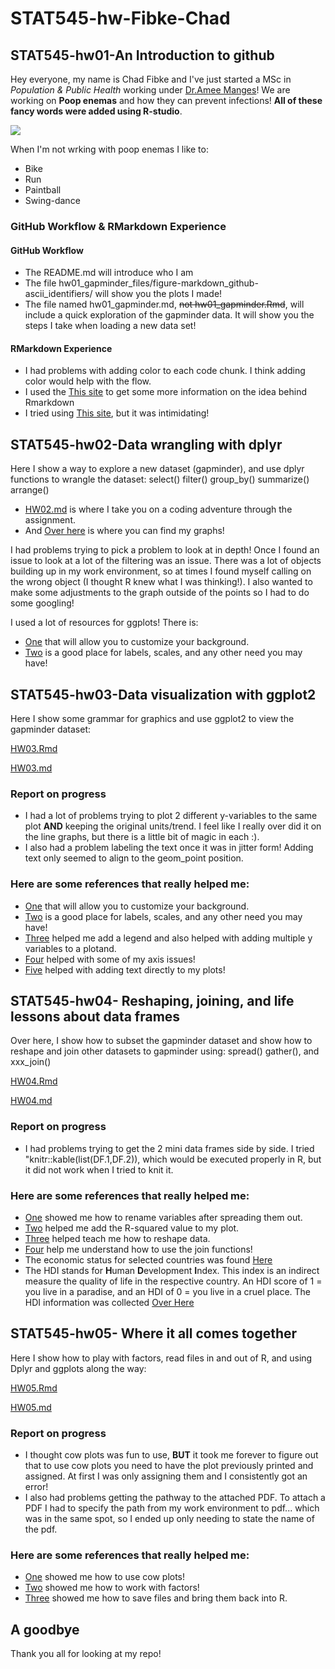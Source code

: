 # STAT545-hw-Fibke-Chad


## STAT545-hw01-An Introduction to github

Hey everyone, my name is Chad Fibke and I've just started a MSc in *Population & Public Health* working under [Dr.Amee Manges](http://spph.ubc.ca/person/amee-manges/)! We are working on **Poop enemas** and how they can prevent infections! **All of these fancy words were added using R-studio**. 

![](https://github.com/googlei18n/noto-emoji/blob/f2a4f72/svg/emoji_u1f4a9.svg)

When I'm not wrking with poop enemas I like to:
  + Bike
  + Run
  + Paintball
  + Swing-dance 
  
### GitHub Workflow & RMarkdown Experience 

#### GitHub Workflow
  + The README.md will introduce who I am 
  + The file hw01_gapminder_files/figure-markdown_github-ascii_identifiers/ will show you the plots I made!
  + The file named hw01_gapminder.md, ~~not hw01_gapminder.Rmd~~, will include a quick exploration of the gapminder data. It will show you the steps I take when loading a new data set! 
  
  
#### RMarkdown Experience 
  + I had problems with adding color to each code chunk. I think adding color would help with the flow.
  + I used the [This site](http://rmarkdown.rstudio.com/lesson-1.html) to get some more information on the idea behind Rmarkdown
  + I tried using [This site](https://yihui.name/knitr/options/), but it was intimidating!

## STAT545-hw02-Data wrangling with dplyr


Here I show a way to explore a new dataset (gapminder), and use dplyr functions to wrangle the dataset: select() filter() group_by() summarize() arrange()


+ [HW02.md](https://github.com/ChadFibke/STAT545-hw-Fibke-Chad/blob/master/HW02_Dplyr/HW02_Dplyr.md) is where I take you on a coding adventure through the assignment.
+ And [Over here](https://github.com/ChadFibke/STAT545-hw-Fibke-Chad/tree/master/HW02_Dplyr/figure-markdown_github-ascii_identifiers) is where you can find my graphs!

I had problems trying to pick a problem to look at in depth! Once I found an issue to look at a lot of the filtering was an issue. There was a lot of objects building up in my work environment, so at times I found myself calling on the wrong object (I thought R knew what I was thinking!). I also wanted to make some adjustments to the graph outside of the points so I had to do some googling! 

I used a lot of resources for ggplots! There is:

+ [One](http://www.sthda.com/english/wiki/ggplot2-themes-and-background-colors-the-3-elements) that will allow you to customize your background.
+ [Two](http://ggplot2.tidyverse.org/reference/index.html) is a good place for labels, scales, and any other need you may have!

## STAT545-hw03-Data visualization with ggplot2


Here I show some grammar for graphics and use ggplot2 to view the gapminder dataset:

[HW03.Rmd](https://github.com/ChadFibke/STAT545-hw-Fibke-Chad/blob/master/HW03_GGPLOT2/HW03_GGPLOT2.Rmd)

[HW03.md](https://github.com/ChadFibke/STAT545-hw-Fibke-Chad/blob/master/HW03_GGPLOT2/HW03_GGPLOT2.md)
### Report on progress

+ I had a lot of problems trying to plot 2 different y-variables to the same plot **AND** keeping the original units/trend. I feel like I really over did it on the line graphs, but there is a little bit of magic in each :).
+ I also had a problem labeling the text once it was in jitter form! Adding text only seemed to align to the geom_point position.

### Here are some references that really helped me:
+ [One](http://www.sthda.com/english/wiki/ggplot2-themes-and-background-colors-the-3-elements) that will allow you to customize your background.
+ [Two](http://ggplot2.tidyverse.org/reference/index.html) is a good place for labels, scales, and any other need you may have!
+ [Three](https://stackoverflow.com/questions/10349206/add-legend-to-ggplot2-line-plot) helped me add a legend and also helped with adding multiple y variables to a plotand.
+ [Four](https://stackoverflow.com/questions/1330989/rotating-and-spacing-axis-labels-in-ggplot2) helped with some of my axis issues!
+ [Five](https://stackoverflow.com/questions/15624656/label-points-in-geom-point) helped with adding text directly to my plots!

## STAT545-hw04- Reshaping, joining, and life lessons about data frames

Over here, I show how to subset the gapminder dataset and show how to reshape and join other datasets to gapminder using: spread() gather(), and xxx_join() 

[HW04.Rmd](https://github.com/ChadFibke/STAT545-hw-Fibke-Chad/blob/master/HW04_Reshaping_joining/HW04.Rmd)

[HW04.md](https://github.com/ChadFibke/STAT545-hw-Fibke-Chad/blob/master/HW04_Reshaping_joining/HW04.md)
### Report on progress

+ I had problems trying to get the 2 mini data frames side by side. I tried "knitr::kable(list(DF.1,DF.2)), which would be executed properly in R, but it did not work when I tried to knit it.     


### Here are some references that really helped me:
+ [One](https://stackoverflow.com/questions/31788195/how-to-control-new-variables-names-after-tidyrs-spread) showed me how to rename variables after spreading them out.
+ [Two](http://ggplot2.tidyverse.org/reference/annotate.html) helped me add the R-squared value to my plot.
+ [Three](http://r4ds.had.co.nz/tidy-data.html) helped teach me how to reshape data.
+ [Four](http://stat545.com/bit001_dplyr-cheatsheet.html) help me understand how to use the join functions!
+ The economic status for selected countries was found [Here](http://www.un.org/en/development/desa/policy/wesp/wesp_current/2014wesp_country_classification.pdf)
+ The HDI stands for **H**uman **D**evelopment **I**ndex. This index is an indirect measure the quality of life in the respective country. An HDI score of 1 = you live in a paradise, and an HDI of 0 = you live in a cruel place. The HDI information was collected [Over Here](http://hdr.undp.org/en/composite/HDI)

## STAT545-hw05- Where it all comes together 

Here I show how to play with factors, read files in and out of R, and using Dplyr and ggplots along the way:

[HW05.Rmd](https://github.com/ChadFibke/STAT545-hw-Fibke-Chad/blob/master/HW05_THE_FINISHER/HW05.Rmd)

[HW05.md](https://github.com/ChadFibke/STAT545-hw-Fibke-Chad/blob/master/HW05_THE_FINISHER/HW05.md)

### Report on progress

+ I thought cow plots was fun to use, **BUT** it took me forever to figure out that to use cow plots you need to have the plot previously printed and assigned. At first I was only assigning them and I consistently got an error!
+ I also had problems getting the pathway to the attached PDF. To attach a PDF I had to specify the path from my work environment to pdf... which was in the same spot, so I ended up only needing to state the name of the pdf.


### Here are some references that really helped me:
+ [One](https://cran.r-project.org/web/packages/cowplot/vignettes/introduction.html) showed me how to use cow plots!
+ [Two](http://stat545.com/block029_factors.html) showed me how to work with factors!
+ [Three](http://stat545.com/block026_file-out-in.html) showed me how to save files and bring them back into R.

## A goodbye

Thank you all for looking at my repo!